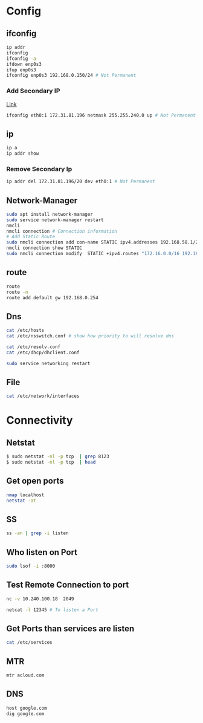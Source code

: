 # Config

## ifconfig

```bash
ip addr
ifconfig
ifconfig -a
ifdown enp0s3
ifup enp0s3
ifconfig enp0s3 192.168.0.150/24 # Not Permanent
```

### Add Secondary IP

[Link](https://www.garron.me/en/linux/add-secondary-ip-linux.html)

```bash
ifconfig eth0:1 172.31.81.196 netmask 255.255.240.0 up # Not Permanent
```

## ip

```bash
ip a 
ip addr show
```

### Remove Secondary Ip

```bash
ip addr del 172.31.81.196/20 dev eth0:1 # Not Permanent
```

## Network-Manager

```bash
sudo apt install network-manager
sudo service network-manager restart
nmcli
nmcli connection # Connection information
# Add Static Route
sudo nmcli connection add con-name STATIC ipv4.addresses 192.168.58.1/24 ifname eth0 type ethernet
nmcli connection show STATIC
sudo nmcli connection modify  STATIC +ipv4.routes "172.16.0.0/16 192.168.58.254" ipv4.dns 172.16.58.254
```

## route

```bash
route
route -n
route add default gw 192.168.0.254
```

## Dns

```bash
cat /etc/hosts
cat /etc/nsswitch.conf # show how priority to will resolve dns

cat /etc/resolv.conf
cat /etc/dhcp/dhclient.conf

sudo service networking restart
```

## File

```bash
cat /etc/network/interfaces
```

# Connectivity

## Netstat

```bash
$ sudo netstat -nl -p tcp  | grep 8123
$ sudo netstat -nl -p tcp  | head
```

## Get open ports

```bash
nmap localhost
netstat -at

```

## SS

```bash
ss -an | grep -i listen
```

## Who listen on Port

```bash
sudo lsof -i :8000
```

## Test Remote Connection to port

```bash
nc -v 10.240.100.18  2049

netcat -l 12345 # To listen a Port
```

## Get Ports than services are listen

```bash
cat /etc/services
```

## MTR

```bash
mtr acloud.com
```

## DNS

```bash
host google.com
dig google.com
```
